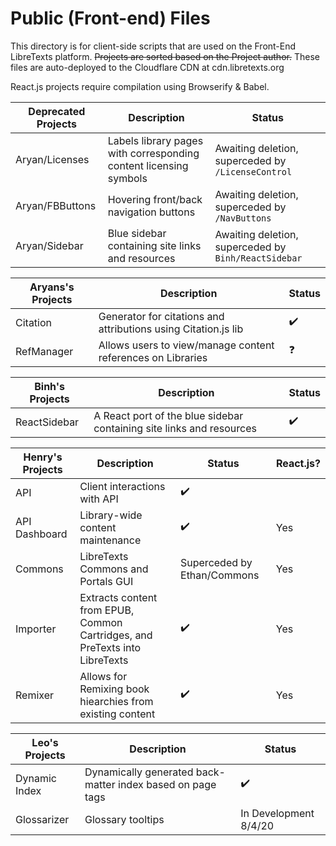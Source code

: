 Public (Front-end) Files
============
This directory is for client-side scripts that are used on the Front-End LibreTexts platform. ~~Projects are sorted based on the Project author.~~ These files are auto-deployed to the Cloudflare CDN at cdn.libretexts.org



React.js projects require compilation using Browserify & Babel.

| Deprecated Projects | Description                                                    | Status                          |
| ----------------- | -------------------------------------------------------------- | ------------------------------- |
| Aryan/Licenses          | Labels library pages with corresponding content licensing symbols | Awaiting deletion, superceded by `/LicenseControl`             |
| Aryan/FBButtons         | Hovering front/back navigation buttons                         | Awaiting deletion, superceded by `/NavButtons`            |
| Aryan/Sidebar           | Blue sidebar containing site links and resources               | Awaiting deletion, superceded by `Binh/ReactSidebar` |


| Aryans's Projects | Description                                                    | Status                          |
| ----------------- | -------------------------------------------------------------- | ------------------------------- |
| Citation          | Generator for citations and attributions using Citation.js lib | :heavy_check_mark:              |
| RefManager          | Allows users to view/manage content references on Libraries | :question:             |


| Binh's Projects | Description                                                          | Status             |
| --------------- | -------------------------------------------------------------------- | ------------------ |
| ReactSidebar    | A React port of the blue sidebar containing site links and resources | :heavy_check_mark: |



| Henry's Projects | Description                                                                 | Status                      | React.js? |
| ---------------- | --------------------------------------------------------------------------- | --------------------------- | --------- |
| API              | Client interactions with API                                                | :heavy_check_mark:          |           |
| API Dashboard    | Library-wide content maintenance                                            | :heavy_check_mark:          | Yes       |
| Commons          | LibreTexts Commons and Portals GUI                                          | Superceded by Ethan/Commons | Yes       |
| Importer         | Extracts content from EPUB, Common Cartridges, and PreTexts into LibreTexts | :heavy_check_mark:          | Yes       |
| Remixer          | Allows for Remixing book hiearchies from existing content                   | :heavy_check_mark:          | Yes       |

| Leo's Projects | Description                                                | Status                |
| -------------- | ---------------------------------------------------------- | --------------------- |
| Dynamic Index  | Dynamically generated back-matter index based on page tags | :heavy_check_mark:    |
| Glossarizer    | Glossary tooltips                                          | In Development 8/4/20 |